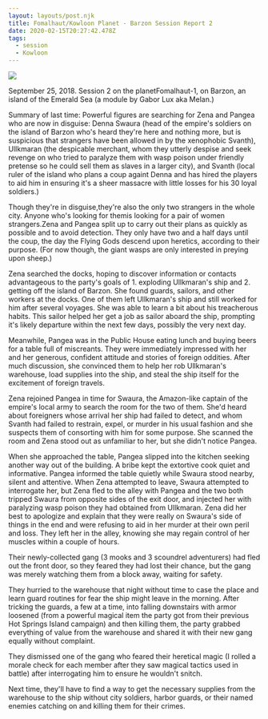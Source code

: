 ```yaml
---
layout: layouts/post.njk
title: Fomalhaut/Kowloon Planet - Barzon Session Report 2
date: 2020-02-15T20:27:42.478Z
tags:
  - session
  - Kowloon
---
```

![](/images/02EmeraldIdols.jpg)

September 25, 2018. Session 2 on the planetFomalhaut-1, on Barzon, an island of the Emerald Sea (a module by Gabor Lux aka Melan.)

Summary of last time: Powerful figures are searching for Zena and Pangea who are  now in disguise: Denna Swaura (head of the empire's soldiers on the island of Barzon who's heard they're here and nothing more, but is suspicious that strangers have been allowed in by the xenophobic Svanth), Ullkmaran (the despicable merchant, whom they utterly despise and seek revenge on who tried to paralyze them with wasp poison under friendly pretense so he could sell them as slaves in a larger city), and Svanth (local ruler of the island who plans a coup againt Denna and has hired the players to aid him in ensuring it's a sheer massacre with little losses for his 30 loyal soldiers.)

Though they're in disguise,they're also the only two strangers in the whole city. Anyone who's looking for themis looking for a pair of women strangers.Zena and Pangea split up to carry out their plans as quickly as possible and to avoid detection. They only have two and a half days until the coup, the day the Flying Gods descend upon heretics, according to their purpose. (For now though, the giant wasps are only interested in preying upon sheep.)

Zena searched the docks, hoping to discover information or contacts advantageous to the party's goals of 1. exploding Ullkmaran's ship and 2. getting off the island of Barzon. She found guards, sailors, and other workers at the docks. One of them left Ullkmaran's ship and still worked for him after several voyages. She was able to learn a bit about his treacherous habits. This sailor helped her get a job as sailor aboard the ship, prompting it's likely departure within the next few days, possibly the very next day.

Meanwhile, Pangea was in the Public House eating lunch and buying beers for a table full of miscreants. They were immediately impressed with her and her generous, confident attitude and stories of foreign oddities. After much discussion, she convinced them to help her rob Ullkmaran's warehouse, load supplies into the ship, and steal the ship itself for the excitement of foreign travels.

Zena rejoined Pangea in time for Swaura, the Amazon-like captain of the empire's local army to search the room for the two of them. She'd heard about foreigners whose arrival her ship had failed to detect, and whom Svanth had failed to restrain, expel, or murder in his usual fashion and she suspects them of consorting with him for some purpose. She scanned the room and Zena stood out as unfamiliar to her, but she didn't notice Pangea.

When she approached the table, Pangea slipped into the kitchen seeking another way out of the building. A bribe kept the extortive cook quiet and informative. Pangea informed the table quietly while Swaura stood nearby, silent and attentive. When Zena attempted to leave, Swaura attempted to interrogate her, but Zena fled to the alley with Pangea and the two both tripped Swaura from opposite sides of the exit door, and injected her with paralyzing wasp poison they had obtained from Ullkmaran. Zena did her best to apologize and explain that they were really on Swaura's side of things in the end and were refusing to aid in her murder at their own peril and loss. They left her in the alley, knowing she may regain control of her muscles within a couple of hours.

Their newly-collected gang (3 mooks and 3 scoundrel adventurers) had fled out the front door, so they feared they had lost their chance, but the gang was merely watching them from a block away, waiting for safety.

They hurried to the warehouse that night without time to case the place and learn guard routines for fear the ship might leave in the morning. After tricking the guards, a few at a time, into falling downstairs with armor loosened (from a powerful magical item the party got from their previous Hot Springs Island campaign) and then killing them, the party grabbed everything of value from the warehouse and shared it with their new gang equally without complaint.

They dismissed one of the gang who feared their heretical magic (I rolled a morale check for each member after they saw magical tactics used in battle) after interrogating him to ensure he wouldn't snitch.

Next time, they'll have to find a way to get the necessary supplies from the warehouse to the ship without city soldiers, harbor guards, or their named enemies catching on and killing them for their crimes.
